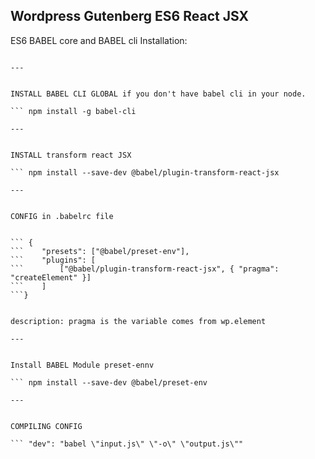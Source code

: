 ## Wordpress Gutenberg ES6 React JSX

ES6 BABEL core and BABEL cli Installation:

``` npm install --save-dev @babel/core @babel/cli

---


INSTALL BABEL CLI GLOBAL if you don't have babel cli in your node.

``` npm install -g babel-cli

---


INSTALL transform react JSX

``` npm install --save-dev @babel/plugin-transform-react-jsx

---


CONFIG in .babelrc file


``` {
```    "presets": ["@babel/preset-env"],
```    "plugins": [
```        ["@babel/plugin-transform-react-jsx", { "pragma": "createElement" }]
```    ]
```}


description: pragma is the variable comes from wp.element

---


Install BABEL Module preset-ennv

``` npm install --save-dev @babel/preset-env

---


COMPILING CONFIG

``` "dev": "babel \"input.js\" \"-o\" \"output.js\""